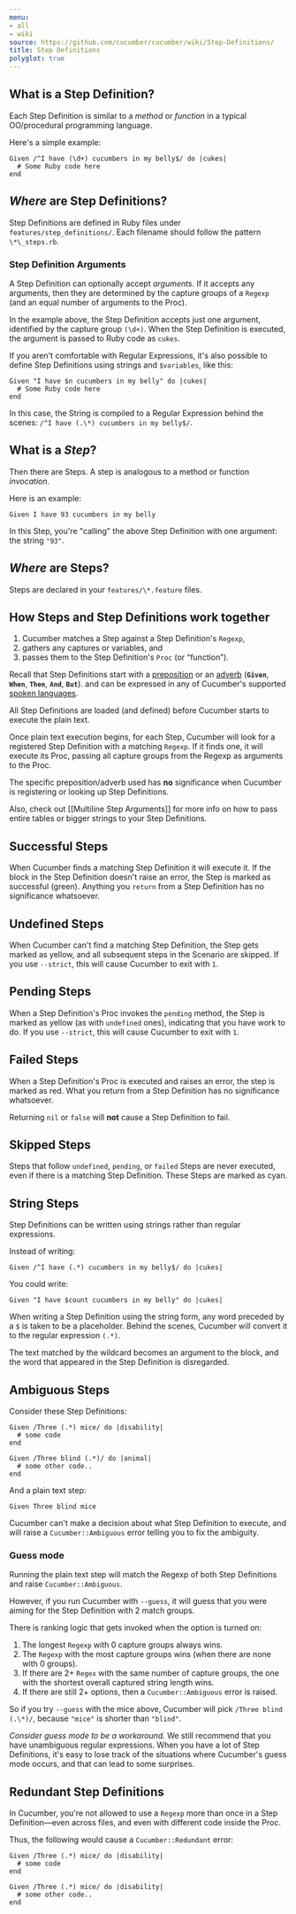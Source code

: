 ```yaml
---
menu:
- all
- wiki
source: https://github.com/cucumber/cucumber/wiki/Step-Definitions/
title: Step Definitions
polyglot: true
---
```



## What is a Step Definition?

Each Step Definition is similar to a *method* or *function* in a typical
OO/procedural programming language. 

Here's a simple example:

```
Given /^I have (\d+) cucumbers in my belly$/ do |cukes|
  # Some Ruby code here
end
```



## _Where_ are Step Definitions?

Step Definitions are defined in Ruby files under `features/step_definitions/`.  Each filename should follow the pattern `\*\_steps.rb`. 


### Step Definition Arguments

A Step Definition can optionally accept *arguments*. If it accepts any arguments, then they are determined by the capture groups of a `Regexp` (and an equal number of arguments to the Proc).

In the example above, the Step Definition accepts just one argument, identified by the capture group `(\d+)`.  When the Step Definition is executed, the argument is passed to Ruby code as `cukes`.

If you aren't comfortable with Regular Expressions, it's also possible to define Step Definitions using strings and `$variables`, like this:

```
Given "I have $n cucumbers in my belly" do |cukes|
  # Some Ruby code here
end
```

In this case, the String is compiled to a Regular Expression behind the scenes: `/^I have (.\*) cucumbers in my belly$/`.


## What is a _Step_?

Then there are Steps. A step is analogous to a method or function *invocation*.

Here is an example:

```
Given I have 93 cucumbers in my belly
```

In this Step, you're "calling" the above Step Definition with one argument: the string `"93"`. 

## _Where_ are Steps?

Steps are declared in your `features/\*.feature` files. 


## How Steps and Step Definitions work together

1. Cucumber matches a Step against a Step Definition's `Regexp`, 
2. gathers any captures or variables, and 
3. passes them to the Step Definition's `Proc` (or “function”).


Recall that Step Definitions start with a [preposition][preposition] or an [adverb][adverb] (**`Given`**, **`When`**, **`Then`**, **`And`**, **`But`**). and can be expressed in any of Cucumber's supported [spoken languages](/gherkin/spoken-languages/). 

All Step Definitions are loaded (and defined) before Cucumber starts to execute the plain text.  

Once plain text execution begins, for each Step, Cucumber will look for a registered Step Definition with a matching `Regexp`. If it finds one, it will execute its Proc, passing all capture groups from the Regexp as arguments to the Proc.

The specific preposition/adverb used has **no** significance when Cucumber is registering or looking up Step Definitions.

Also, check out [[Multiline Step Arguments]] for more info on how to pass entire tables or bigger strings to your Step Definitions.

[preposition]: http://www.merriam-webster.com/dictionary/given
[adverb]: http://www.merriam-webster.com/dictionary/when

## Successful Steps

When Cucumber finds a matching Step Definition it will execute it. If the block in the Step Definition doesn't raise an error, the Step is marked as successful (green). Anything you `return` from a Step Definition has no significance whatsoever.

## Undefined Steps

When Cucumber can't find a matching Step Definition, the Step gets marked as yellow, and all subsequent steps in the Scenario are skipped. If you use `--strict`, this will cause Cucumber to exit with `1`.

## Pending Steps

When a Step Definition's Proc invokes the `pending` method, the Step is marked as yellow (as with `undefined` ones), indicating that you have work to do. If you use `--strict`, this will cause Cucumber to exit with `1`.

## Failed Steps

When a Step Definition's Proc is executed and raises an error, the step is marked as red. What you return from a Step Definition has no significance whatsoever. 

Returning `nil` or `false` will **not** cause a Step Definition to fail.

## Skipped Steps

Steps that follow `undefined`, `pending`, or `failed` Steps are never executed,  even if there is a matching Step Definition. These Steps are marked as cyan.

## String Steps

Step Definitions can be written using strings rather than regular expressions. 

Instead of writing:

```
Given /^I have (.*) cucumbers in my belly$/ do |cukes|
```

You could write:

```
Given "I have $count cucumbers in my belly" do |cukes|
```

When writing a Step Definition using the string form, any word preceded by a `$` is taken to be a placeholder. Behind the scenes, Cucumber will convert it to the regular expression `(.*)`. 

The text matched by the wildcard becomes an argument to the block, and the word that appeared in the Step Definition is disregarded.


## Ambiguous Steps

Consider these Step Definitions:

```
Given /Three (.*) mice/ do |disability|
  # some code
end

Given /Three blind (.*)/ do |animal|
  # some other code..
end
```

And a plain text step:

```
Given Three blind mice
```

Cucumber can't make a decision about what Step Definition to execute, and will raise a `Cucumber::Ambiguous` error telling you to fix the ambiguity.


### Guess mode

Running the plain text step will match the Regexp of both Step Definitions and raise `Cucumber::Ambiguous`. 

However, if you run Cucumber with `--guess`, it will guess that you were aiming for the Step Definition with 2 match groups.

There is ranking logic that gets invoked when the option is turned on:

1. The longest `Regexp` with 0 capture groups always wins.
2. The `Regexp` with the most capture groups wins (when there are none with 0 groups).
3. If there are 2+ `Regex` with the same number of capture groups, the one with the shortest overall captured string length wins.
4. If there are still 2+ options, then a `Cucumber::Ambiguous` error is raised.

So if you try `--guess` with the mice above, Cucumber will pick `/Three blind (.\*)/`, because `"mice"` is shorter than `"blind"`.

*Consider guess mode to be a workaround.* We still recommend that you have unambiguous regular expressions. When you have a lot of Step Definitions, it's easy to lose track of the situations where Cucumber's guess mode occurs, and that can lead to some surprises.

## Redundant Step Definitions

In Cucumber, you're not allowed to use a `Regexp` more than once in a Step Definition—even across files, and even with different code inside the Proc. 

Thus, the following would cause a `Cucumber::Redundant` error:

```
Given /Three (.*) mice/ do |disability|
  # some code
end

Given /Three (.*) mice/ do |disability|
  # some other code..
end
```
